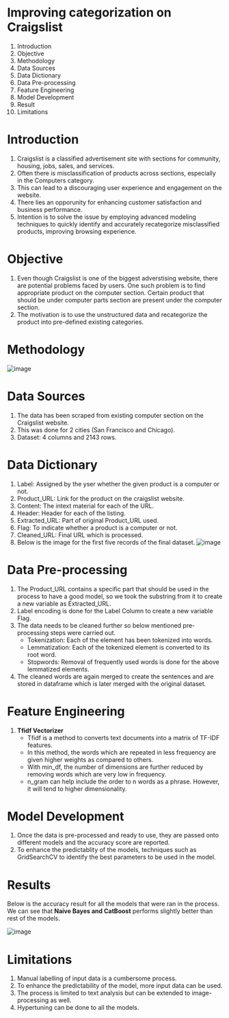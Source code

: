 # Improving categorization on Craigslist
  1. Introduction
  2. Objective
  3. Methodology
  4. Data Sources
  5. Data Dictionary
  6. Data Pre-processing
  7. Feature Engineering
  8. Model Development
  9. Result
  10. Limitations

# Introduction
  1. Craigslist is a classified advertisement site with sections for community, housing, jobs, sales, and services.
  2. Often there is misclassification of products across sections, especially in the Computers category.
  3. This can lead to a discouraging user experience and engagement on the website.
  4. There lies an opporunity for enhancing customer satisfaction and business performance.
  5. Intention is to solve the issue by employing advanced modeling techniques to quickly identify and accurately recategorize misclassified products, improving browsing experience.

# Objective
 1. Even though Craigslist is one of the biggest adverstising website, there are potential problems faced by users. One such problem is to find appropriate product on the computer section. Certain product that should be under computer parts section are present under the computer section.
 2. The motivation is to use the unstructured data and recategorize the product into pre-defined existing categories.

# Methodology
![image](https://github.com/khande28/NLP-Classification-on-Craigslist/assets/140965175/ab201ca6-12a7-4261-b733-0f86ac2b8849)

# Data Sources
 1. The data has been scraped from existing computer section on the Craigslist website.
 2. This was done for 2 cities (San Francisco and Chicago).
 3. Dataset: 4 columns and 2143 rows.

# Data Dictionary
 1. Label: Assigned by the yser whether the given product is a computer or not.
 2. Product_URL: Link for the product on the craigslist website.
 3. Content: The intext material for each of the URL.
 4. Header: Header for each of the listing.
 5. Extracted_URL: Part of original Product_URL used.
 6. Flag: To indicate whether a product is a computer or not.
 7. Cleaned_URL: Final URL which is processed.
 8. Below is the image for the first five records of the final dataset.
    ![image](https://github.com/khande28/NLP-Classification-on-Craigslist/assets/140965175/794b70dd-d36c-410b-ae61-0d3e765202f5)

# Data Pre-processing
 1. The Product_URL contains a specific part that should be used in the process to have a good model, so we took the substring from it to create a new variable as Extracted_URL.
 2. Label encoding is done for the Label Column to create a new variable Flag.
 3. The data needs to be cleaned further so below mentioned pre-processing steps were carried out.
    * Tokenization: Each of the element has been tokenized into words.
    * Lemmatization: Each of the tokenized element is converted to its root word.
    * Stopwords: Removal of frequently used words is done for the above lemmatized elements.
 4. The cleaned words are again merged to create the sentences and are stored in dataframe which is later merged with the original dataset.

# Feature Engineering
 1. **Tfidf Vectorizer**
    * Tfidf is a method to converts text documents into a matrix of TF-IDF features.
    * In this method, the words which are repeated in less frequency are given higher weights as compared to others.
    * With min_df, the number of dimensions are further reduced by removing words which are very low in frequency.
    * n_gram can help include the order to n words as a phrase. However, it will tend to higher dimensionality.

# Model Development
 1. Once the data is pre-processed and ready to use, they are passed onto different models and the accuracy score are reported.
 2. To enhance the predictablity of the models, techniques such as GridSearchCV to identify the best parameters to be used in the model.

# Results

Below is the accuracy result for all the models that were ran in the process. We can see that **Naive Bayes and CatBoost** performs slightly better than rest of the models.


![image](https://github.com/khande28/NLP-Classification-on-Craigslist/assets/140965175/aa2192ca-cd46-4166-adfd-cd43cc9baf6a)


# Limitations
 1. Manual labelling of input data is a cumbersome process.
 2. To enhance the predictability of the model, more input data can be used.
 3. The process is limited to text analysis but can be extended to image-processing as well.
 4. Hypertuning can be done to all the models.




